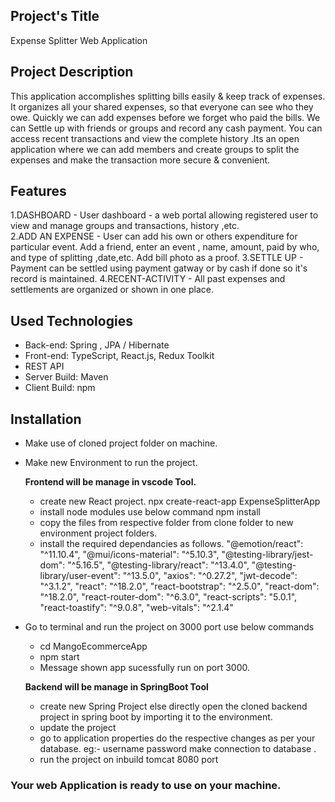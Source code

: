 
## Project's Title
Expense Splitter Web Application

## Project Description
This application accomplishes splitting bills easily & keep track of expenses. It organizes all your shared expenses, so that everyone can see who they owe. Quickly we can add expenses before we forget who paid the bills. We can Settle up with friends or groups and record any cash payment. You can access recent transactions and view the complete history .Its an open application where we can add members and create groups to split the expenses and make the transaction more secure & convenient.

## Features
 1.DASHBOARD - User dashboard - a web portal allowing registered user to                     view and manage groups and transactions, history ,etc.    
 2.ADD AN EXPENSE - User can add his own or others expenditure for particular event. Add a friend, enter an event , name, amount, paid by who, and type of  splitting ,date,etc. Add bill photo as a proof.
3.SETTLE UP - Payment can be settled using payment gatway or by cash if done so it's record is maintained.  4.RECENT-ACTIVITY - All past expenses and settlements are organized or shown in one place.

## Used Technologies
-	Back-end: Spring , JPA / Hibernate
-	Front-end: TypeScript, React.js, Redux Toolkit
-	REST API
-	Server Build: Maven
-	Client Build: npm


## Installation
  - Make use of cloned project folder on machine.
  - Make new Environment to run the project.
  
    **Frontend will be manage in vscode Tool.**
     - create new React project.
       npx create-react-app ExpenseSplitterApp
     - install node modules use below command
       npm install
     - copy the files from respective folder from clone folder to new environment project folders.
     - install the required dependancies as follows.
	"@emotion/react": "^11.10.4",
    "@mui/icons-material": "^5.10.3",
    "@testing-library/jest-dom": "^5.16.5",
    "@testing-library/react": "^13.4.0",
    "@testing-library/user-event": "^13.5.0",
    "axios": "^0.27.2",
    "jwt-decode": "^3.1.2",
    "react": "^18.2.0",
    "react-bootstrap": "^2.5.0",
    "react-dom": "^18.2.0",
    "react-router-dom": "^6.3.0",
    "react-scripts": "5.0.1",
    "react-toastify": "^9.0.8",
    "web-vitals": "^2.1.4"

  - Go to terminal and run the project on 3000 port
    use below commands
     - cd MangoEcommerceApp
     - npm start
	  - Message shown app sucessfully run on port 3000.

    **Backend will be manage in SpringBoot Tool**
     - create new Spring Project else directly open the cloned backend project in spring boot by importing it to the environment.
     - update the project 
     - go to application properties do the respective changes as per your database. 
       eg:- username password make connection to database .
     - run the project on inbuild tomcat 8080 port

### Your web Application is ready to use on your machine.
   

   

     

	
